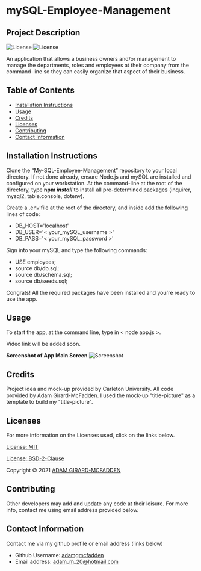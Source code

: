 # mySQL-Employee-Management

## Project Description

![License](https://img.shields.io/badge/License-MIT-blue.svg "License Badge")
![License](https://img.shields.io/badge/License-BSD%202--Clause-orange.svg "License Badge")

An application that allows a business owners and/or management to manage the departments, roles and employees at their company from the command-line so they can easily organize that aspect of their business.

## Table of Contents
- [Installation Instructions](#installation-instructions)
- [Usage](#usage)
- [Credits](#credits)
- [Licenses](#licenses)
- [Contributing](#contributing)
- [Contact Information](#contact-information)

## Installation Instructions

Clone the “My-SQL-Employee-Management” repository to your local directory. If not done already, ensure Node.js and mySQL are installed and configured on your workstation. At the command-line at the root of the directory, type **npm _install_** to install all pre-determined packages (inquirer, mysql2, table.console, dotenv). 

Create a .env file at the root of the directory, and inside add the following lines of code:
- DB_HOST='localhost'
- DB_USER='< your_mySQL_username >'
- DB_PASS='< your_mySQL_password >'

Sign into your mySQL and type the following commands:
- USE employees;
- source db/db.sql;
- source db/schema.sql;
- source db/seeds.sql;

Congrats! All the required packages have been installed and you're ready to use the app. 

## Usage

To start the app, at the command line, type in < node app.js >.

Video link will be added soon.

**Screenshot of App Main Screen**
![Screenshot](https://user-images.githubusercontent.com/83710803/129384374-e16b4bc2-88bd-4501-9a33-53279e847832.png)

## Credits

Project idea and mock-up provided by Carleton University. All code provided by Adam Girard-McFadden. I used the mock-up "title-picture" as 
a template to build my "title-picture". 

## Licenses

For more information on the Licenses used, click on the links below.

[License: MIT](https://choosealicense.com/licenses/mit/)

[License: BSD-2-Clause](https://opensource.org/licenses/BSD-2-Clause)

Copyright © 2021 [ADAM GIRARD-MCFADDEN](https://github.com/adamgmcfadden)

## Contributing

Other developers may add and update any code at their leisure. For more info, contact me using email address provided below.

## Contact Information

Contact me via my github profile or email address (links below)

- Github Username: [adamgmcfadden](https://github.com/adamgmcfadden)
- Email address: adam_m_20@hotmail.com
